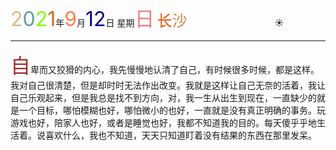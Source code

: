 <font size=6><font color=#DEB887>2</font><font color=#5F9EA0>0</font><font color=7FFF00>2</font><font color=#D2691E>1</font></font>年<font size=6 color=FF7F50>9</font>月<font size=6 color=#00008B>12</font>日 星期<font size=6 color=#F08080>日</font>
<font size=5><font color=#FF4500>长</font><font color=#CD853F>沙</font></font>&emsp;&emsp;&emsp;&emsp;&emsp;&emsp;&emsp;&emsp;&emsp;&emsp;:sunny:

****

<font size=6 color=#A52A2A>自</font>卑而又狡猾的内心，我先慢慢地认清了自己，有时候很多时候，都是这样。我对自己很清楚，但是却时时无法作出改变。我就是这样让自己无奈的活着，我让自己乐观起来，但是我总是找不到方向，对，我一生从出生到现在，一直缺少的就是一个目标，哪怕模糊也好，哪怕微小的也好，一直就是没有真正明确的事务。玩游戏也好，陪家人也好，或者是睡觉也好，我都不知道我的目的。每天傻乎乎地生活着。说喜欢什么，我也不知道，天天只知道盯着没有结果的东西在那里发呆。

